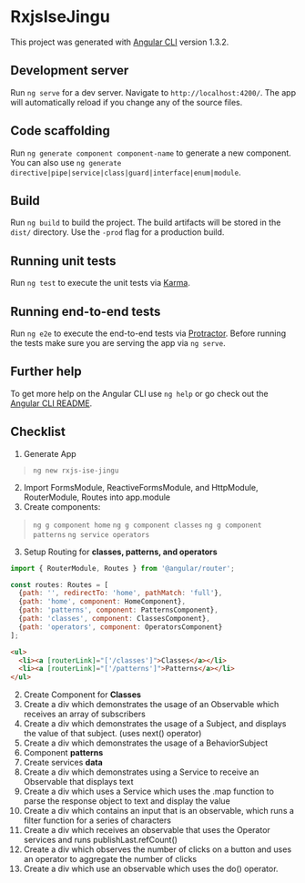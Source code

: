 # RxjsIseJingu

This project was generated with [Angular CLI](https://github.com/angular/angular-cli) version 1.3.2.

## Development server

Run `ng serve` for a dev server. Navigate to `http://localhost:4200/`. The app will automatically reload if you change any of the source files.

## Code scaffolding

Run `ng generate component component-name` to generate a new component. You can also use `ng generate directive|pipe|service|class|guard|interface|enum|module`.

## Build

Run `ng build` to build the project. The build artifacts will be stored in the `dist/` directory. Use the `-prod` flag for a production build.

## Running unit tests

Run `ng test` to execute the unit tests via [Karma](https://karma-runner.github.io).

## Running end-to-end tests

Run `ng e2e` to execute the end-to-end tests via [Protractor](http://www.protractortest.org/).
Before running the tests make sure you are serving the app via `ng serve`.

## Further help

To get more help on the Angular CLI use `ng help` or go check out the [Angular CLI README](https://github.com/angular/angular-cli/blob/master/README.md).


## Checklist

1. Generate App
> `ng new rxjs-ise-jingu`
2. Import FormsModule, ReactiveFormsModule, and HttpModule, RouterModule, Routes into app.module
2. Create components:
> `ng g component home`
> `ng g component classes`
> `ng g component patterns`
> `ng service operators`
3. Setup Routing for **classes, patterns, and operators**
```javascript
import { RouterModule, Routes } from '@angular/router';

const routes: Routes = [
  {path: '', redirectTo: 'home', pathMatch: 'full'},
  {path: 'home', component: HomeComponent},
  {path: 'patterns', component: PatternsComponent},
  {path: 'classes', component: ClassesComponent},
  {path: 'operators', component: OperatorsComponent}
];
```
```html
<ul>
  <li><a [routerLink]="['/classes']">Classes</a></li>
  <li><a [routerLink]="['/patterns']">Patterns</a></li>
</ul>
```
2. Create Component for **Classes**
5. Create a div which demonstrates the usage of an Observable which receives an array of subscribers
3. Create a div which demonstrates the usage of a Subject, and displays the value of that subject. (uses next() operator)
4. Create a div which demonstrates the usage of a BehaviorSubject
5. Component **patterns**
6. Create services **data**
6. Create a div which demonstrates using a Service to receive an Observable that displays text
7. Create a div which uses a Service which uses the .map function to parse the response object to text and display the value
8. Create a div which contains an input that is an observable, which runs a filter function for a series of characters
8. Create a div which receives an observable that uses the Operator services and runs publishLast.refCount()
9. Create a div which observes the number of clicks on a button and uses an operator to aggregate the number of clicks
10. Create a div which use an observable which uses the do() operator.
